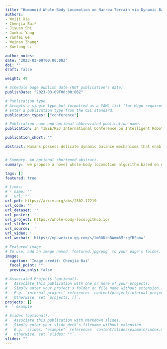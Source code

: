 ```yaml
---
title: "Humanoid Whole-Body Locomotion on Narrow Terrain via Dynamic Balance and Reinforcement Learning."
authors:
- Weiji Xie
- Chenjia Bai*
- Jiyuan Shi
- Junkai Yang
- Yunfei Ge
- Weinan Zhang*
- Xuelong Li

author_notes:
date: "2023-03-09T00:00:00Z"
doi: ""
draft: false

weight: 49

# Schedule page publish date (NOT publication's date).
publishDate: "2023-03-09T00:00:00Z"

# Publication type.
# Accepts a single type but formatted as a YAML list (for Hugo requirements).
# Enter a publication type from the CSL standard.
publication_types: ["conference"]

# Publication name and optional abbreviated publication name.
publication: In *IEEE/RSJ International Conference on Intelligent Robots and Systems (**IROS**)*, 2025

publication_short: ""

abstract: Humans possess delicate dynamic balance mechanisms that enable them to maintain stability across diverse terrains and under extreme conditions. However, despite significant advances recently, existing locomotion algorithms for humanoid robots are still struggle to traverse extreme environments, especially in cases that lack external perception (e.g., vision or LiDAR). This is because current methods often rely on gait-based or perception-condition rewards, lacking effective mechanisms to handle unobservable obstacles and sudden balance loss. To address this challenge, we propose a novel whole-body locomotion algorithm based on dynamic balance and Reinforcement Learning (RL) that enables humanoid robots to traverse extreme terrains, particularly narrow pathways and unexpected obstacles, using only proprioception. Specifically, we introduce a dynamic balance mechanism by leveraging an extended measure of Zero-Moment Point (ZMP)-driven rewards and task-driven rewards in a whole-body actor-critic framework, aiming to achieve coordinated actions of the upper and lower limbs for robust locomotion. Experiments conducted on a full-sized Unitree H1-2 robot verify the ability of our method to maintain balance on extremely narrow terrains and under external disturbances, demonstrating its effectiveness in enhancing the robot's adaptability to complex environments.


# Summary. An optional shortened abstract.
summary:  we propose a novel whole-body locomotion algorithm based on dynamic balance and Reinforcement Learning (RL) that enables humanoid robots to traverse extreme terrains, particularly narrow pathways and unexpected obstacles, using only proprioception.

tags: []
featured: true

# links:
# - name: ""
#   url: ""
url_pdf: https://arxiv.org/abs/2502.17219
url_code: ''
url_dataset: ''
url_poster: ''
url_project: https://whole-body-loco.github.io/
url_slides: ''
url_source: ''
url_video: ''
url_wechat: 'https://mp.weixin.qq.com/s/lmR0DcnBWmm6MrzgYBSnnw'

# Featured image
# To use, add an image named `featured.jpg/png` to your page's folder. 
image:
  caption: 'Image credit: Chenjia Bai'
  focal_point: ""
  preview_only: false

# Associated Projects (optional).
#   Associate this publication with one or more of your projects.
#   Simply enter your project's folder or file name without extension.
#   E.g. `internal-project` references `content/project/internal-project/index.md`.
#   Otherwise, set `projects: []`.
projects: []
#  - example

# Slides (optional).
#   Associate this publication with Markdown slides.
#   Simply enter your slide deck's filename without extension.
#   E.g. `slides: "example"` references `content/slides/example/index.md`.
#   Otherwise, set `slides: ""`.
slides: ""
---
```

